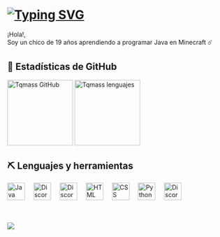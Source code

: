 <div align="left">
  <h1>
    <a href="https://git.io/typing-svg">
        <img src="https://readme-typing-svg.herokuapp.com/?color=ffffff&size=35&center=true&vCenter=true&width=1000&lines=¡Bienvenido/a+a+mi+perfil+de+GitHub!;Estoy+explorando+esta+plataforma.;" alt="Typing SVG">
    </a>
  </h1>
  <p>¡Hola!,<br/> Soy un chico de 19 años aprendiendo a programar Java en Minecraft ☄️</p>

<h2>🔧 Estadísticas de GitHub</h2>
<img src="https://github-readme-stats.vercel.app/api?username=Tqmass&show_icons=true&count_private=true&hide_border=true&title_color=7FFFD4&icon_color=7FFFD4&text_color=c9d1d9&bg_color=0d1117" height="150" alt="Tqmass GitHub" /> 
<img src="https://github-readme-stats.vercel.app/api/top-langs/?username=Tqmass&layout=compact&hide_border=true&title_color=7FFFD4&text_color=7FFFD4&bg_color=0d1117" height="150" alt="Tqmass lenguajes" />

<h2>⛏️ Lenguajes y herramientas</h2>
<div>
  <img src="https://skillicons.dev/icons?i=java" height="40" alt="Java logo" />
  <img width="12" />
  <img src="https://skillicons.dev/icons?i=bots" height="40" alt="Discord Bots logo" />
  <img width="12" />
  <img src="https://skillicons.dev/icons?i=discordjs" height="40" alt="DiscordJS logo" />
  <img width="12" />
  <img src="https://skillicons.dev/icons?i=html" height="40" alt="HTML logo" />
  <img width="12" />
  <img src="https://skillicons.dev/icons?i=css" height="40" alt="CSS logo" />
  <img width="12" />
  <img src="https://skillicons.dev/icons?i=python" height="40" alt="Python logo" />
  <img width="12" />
  <img src="https://skillicons.dev/icons?i=discord" height="40" alt="Discord logo" />
</div>

<!-- <h2>📚 Information</h2>
<ul>
  <li>🌙 I’m currently learning Kotlin and JavaScript</li>
  <li>🧭 How to reach me <strong>no.wacho</strong></li>
</ul>

<p align="center">
    <a href="https://discord.com/users/1079614475717586945" target="_blank" rel="nofollow">
        <img src="https://lanyard-profile-readme.vercel.app/api/1079614475717586945?&animated=true&borderRadius=30px&idleMessage=Nothing..." alt="Discord Presence" align="center">
    </a>
</p> -->

<br/>
<br/>

[![](https://visitcount.itsvg.in/api?id=Tqmass&label=Visitas%20del%20Perfil&color=12&icon=6&pretty=false)](https://visitcount.itsvg.in)
